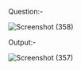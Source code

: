 Question:-

![Screenshot (358)](https://github.com/ak2521/Java-Basic/assets/93378378/535f31c4-71b2-4db4-bacb-ef8a7f73130c)


Output:-

![Screenshot (357)](https://github.com/ak2521/Java-Basic/assets/93378378/ee391c55-ef4d-4924-815f-4ca25d306e1b)
